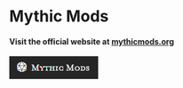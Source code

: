 # Mythic Mods
#### Visit the official website at [mythicmods.org]
![logo](https://github.com/mythic-mods/.github/blob/main/profile/mythic-mods.png)

[mythicmods.org]: https://mythicmods.org/index.html
